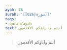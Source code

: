 ```yaml
---
ayah: 76
surah: '[[026|سورة]]'
tags:
- quran/ayah
text: أنتم وآباؤكم الأقدمون
---
```

> أنتم وآباؤكم الأقدمون
